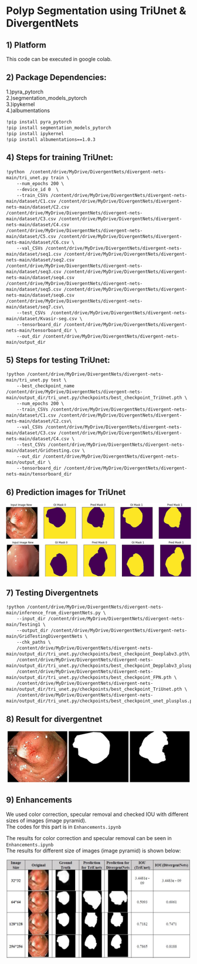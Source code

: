
# Polyp Segmentation using TriUnet & DivergentNets

## 1) Platform
This code can be executed in google colab.

## 2) Package Dependencies:
1.)pyra_pytorch<br />
2.)segmentation_models_pytorch<br />
3.)ipykernel<br />
4.)albumentations<br />

```
!pip install pyra_pytorch
!pip install segmentation_models_pytorch
!pip install ipykernel
!pip install albumentations==1.0.3
```

## 4) Steps for training TriUnet:
```
!python  /content/drive/MyDrive/DivergentNets/divergent-nets-main/tri_unet.py train \
    --num_epochs 200 \
    --device_id 0  \
    --train_CSVs /content/drive/MyDrive/DivergentNets/divergent-nets-main/dataset/C1.csv /content/drive/MyDrive/DivergentNets/divergent-nets-main/dataset/C2.csv /content/drive/MyDrive/DivergentNets/divergent-nets-main/dataset/C3.csv /content/drive/MyDrive/DivergentNets/divergent-nets-main/dataset/C4.csv /content/drive/MyDrive/DivergentNets/divergent-nets-main/dataset/C5.csv /content/drive/MyDrive/DivergentNets/divergent-nets-main/dataset/C6.csv \
    --val_CSVs /content/drive/MyDrive/DivergentNets/divergent-nets-main/dataset/seq1.csv /content/drive/MyDrive/DivergentNets/divergent-nets-main/dataset/seq2.csv /content/drive/MyDrive/DivergentNets/divergent-nets-main/dataset/seq3.csv /content/drive/MyDrive/DivergentNets/divergent-nets-main/dataset/seq4.csv /content/drive/MyDrive/DivergentNets/divergent-nets-main/dataset/seq5.csv /content/drive/MyDrive/DivergentNets/divergent-nets-main/dataset/seq6.csv /content/drive/MyDrive/DivergentNets/divergent-nets-main/dataset/seq7.csv\
    --test_CSVs  /content/drive/MyDrive/DivergentNets/divergent-nets-main/dataset/Kvasir-seg.csv \
    --tensorboard_dir /content/drive/MyDrive/DivergentNets/divergent-nets-main/tensorboard_dir \
    --out_dir /content/drive/MyDrive/DivergentNets/divergent-nets-main/output_dir 
```
## 5) Steps for testing TriUnet:
```
!python /content/drive/MyDrive/DivergentNets/divergent-nets-main/tri_unet.py test \
    --best_checkpoint_name /content/drive/MyDrive/DivergentNets/divergent-nets-main/output_dir/tri_unet.py/checkpoints/best_checkpoint_TriUnet.pth \
    --num_epochs 200 \
    --train_CSVs /content/drive/MyDrive/DivergentNets/divergent-nets-main/dataset/C1.csv /content/drive/MyDrive/DivergentNets/divergent-nets-main/dataset/C2.csv\
    --val_CSVs /content/drive/MyDrive/DivergentNets/divergent-nets-main/dataset/C3.csv /content/drive/MyDrive/DivergentNets/divergent-nets-main/dataset/C4.csv \
    --test_CSVs /content/drive/MyDrive/DivergentNets/divergent-nets-main/dataset/Gridtesting.csv \
    --out_dir /content/drive/MyDrive/DivergentNets/divergent-nets-main/output_dir \
    --tensorboard_dir /content/drive/MyDrive/DivergentNets/divergent-nets-main/tensorboard_dir
```

## 6) Prediction images for TriUnet
![alt text](https://github.com/SabrinaNasrin/Segmentation-of-Polyps-in-Gastrointestinal-Tract-Images-Final-Code/blob/main/TriUNet%20%26%20DivergentNets/Prediction%20Images%20for%20TriUnet/test_0.jpg?raw=true)
![alt text](https://github.com/SabrinaNasrin/Segmentation-of-Polyps-in-Gastrointestinal-Tract-Images-Final-Code/blob/main/TriUNet%20%26%20DivergentNets/Prediction%20Images%20for%20TriUnet/test_1.jpg?raw=true)

## 7) Testing Divergentnets
```
!python /content/drive/MyDrive/DivergentNets/divergent-nets-main/inference_from_divergentNets.py \
    --input_dir /content/drive/MyDrive/DivergentNets/divergent-nets-main/Testing1 \
    --output_dir /content/drive/MyDrive/DivergentNets/divergent-nets-main/GridTestingDivergentNets \
    --chk_paths \
    /content/drive/MyDrive/DivergentNets/divergent-nets-main/output_dir/tri_unet.py/checkpoints/best_checkpoint_Deeplabv3.pth\
    /content/drive/MyDrive/DivergentNets/divergent-nets-main/output_dir/tri_unet.py/checkpoints/best_checkpoint_Depplabv3_plusplus.pth\
    /content/drive/MyDrive/DivergentNets/divergent-nets-main/output_dir/tri_unet.py/checkpoints/best_checkpoint_FPN.pth \
    /content/drive/MyDrive/DivergentNets/divergent-nets-main/output_dir/tri_unet.py/checkpoints/best_checkpoint_TriUnet.pth \
    /content/drive/MyDrive/DivergentNets/divergent-nets-main/output_dir/tri_unet.py/checkpoints/best_checkpoint_unet_plusplus.pth
 ```
## 8) Result for divergentnet
![alt text](https://github.com/SabrinaNasrin/Segmentation-of-Polyps-in-Gastrointestinal-Tract-Images-Final-Code/blob/main/TriUNet%20%26%20DivergentNets/prediction%20images%20for%20divergentnet/divergentnet%20result.jpg?raw=true)

## 9) Enhancements
We used color correction, specular removal and checked IOU with different sizes of images (image pyramid).<br/>
The codes for this part is in ```Enhancements.ipynb``` 

The results for color correction and specular removal can be seen in ```Enhancements.ipynb``` <br/>
The results for different size of images (image pyramid) is shown below:<br/>

![alt text](https://github.com/SabrinaNasrin/Segmentation-of-Polyps-in-Gastrointestinal-Tract-Images-Final-Code/blob/main/TriUNet%20%26%20DivergentNets/image-pyramid/image%20pyramid.jpg?raw=true)










